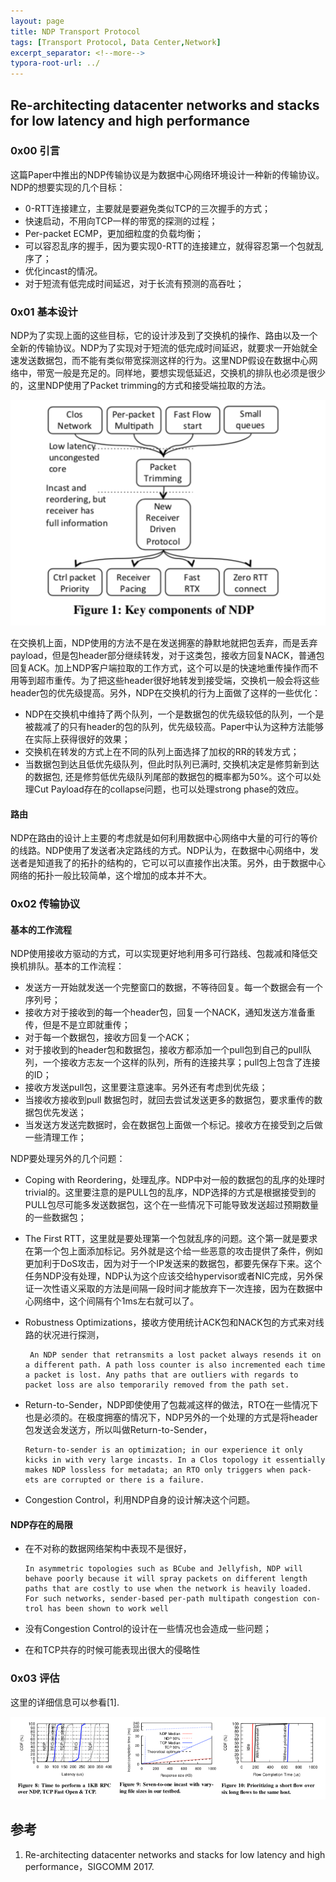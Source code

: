 ```yaml
---
layout: page
title: NDP Transport Protocol
tags: [Transport Protocol, Data Center,Network]
excerpt_separator: <!--more-->
typora-root-url: ../
---
```


## Re-architecting datacenter networks and stacks for low latency and high performance 

### 0x00 引言

  这篇Paper中推出的NDP传输协议是为数据中心网络环境设计一种新的传输协议。NDP的想要实现的几个目标：

* 0-RTT连接建立，主要就是要避免类似TCP的三次握手的方式；
* 快速启动，不用向TCP一样的带宽的探测的过程；
* Per-packet ECMP，更加细粒度的负载均衡；
* 可以容忍乱序的握手，因为要实现0-RTT的连接建立，就得容忍第一个包就乱序了；
* 优化incast的情况。
* 对于短流有低完成时间延迟，对于长流有预测的高吞吐；

### 0x01 基本设计

  NDP为了实现上面的这些目标，它的设计涉及到了交换机的操作、路由以及一个全新的传输协议。NDP为了实现对于短流的低完成时间延迟，就要求一开始就全速发送数据包，而不能有类似带宽探测这样的行为。这里NDP假设在数据中心网络中，带宽一般是充足的。同样地，要想实现低延迟，交换机的排队也必须是很少的，这里NDP使用了Packet trimming的方式和接受端拉取的方法。

![ndp-arch](/assets/img/ndp-arch.png)

   在交换机上面，NDP使用的方法不是在发送拥塞的静默地就把包丢弃，而是丢弃payload，但是包header部分继续转发，对于这类包，接收方回复NACK，普通包回复ACK。加上NDP客户端拉取的工作方式，这个可以是的快速地重传操作而不用等到超市重传。为了把这些header很好地转发到接受端，交换机一般会将这些header包的优先级提高。另外，NDP在交换机的行为上面做了这样的一些优化：

* NDP在交换机中维持了两个队列，一个是数据包的优先级较低的队列，一个是被裁减了的只有header的包的队列，优先级较高。Paper中认为这种方法能够在实际上获得很好的效果；
* 交换机在转发的方式上在不同的队列上面选择了加权的RR的转发方式；
* 当数据包到达且低优先级队列，但此时队列已满时, 交换机决定是修剪新到达的数据包, 还是修剪低优先级队列尾部的数据包的概率都为50%。这个可以处理Cut Payload存在的collapse问题，也可以处理strong phase的效应。

#### 路由

 NDP在路由的设计上主要的考虑就是如何利用数据中心网络中大量的可行的等价的线路。NDP使用了发送者决定路线的方式。NDP认为，在数据中心网络中，发送者是知道我了的拓扑的结构的，它可以可以直接作出决策。另外，由于数据中心网络的拓扑一般比较简单，这个增加的成本并不大。

### 0x02 传输协议

#### 基本的工作流程

  NDP使用接收方驱动的方式，可以实现更好地利用多可行路线、包裁减和降低交换机排队。基本的工作流程：

* 发送方一开始就发送一个完整窗口的数据，不等待回复。每一个数据会有一个序列号；
* 接收方对于接收到的每一个header包，回复一个NACK，通知发送方准备重传，但是不是立即就重传；
* 对于每一个数据包，接收方回复一个ACK；
* 对于接收到的header包和数据包，接收方都添加一个pull包到自己的pull队列，一个接收方志友一个这样的队列，所有的连接共享；pull包上包含了连接的ID；
* 接收方发送pull包，这里要注意速率。另外还有考虑到优先级；
* 当接收方接收到pull 数据包时，就回去尝试发送更多的数据包，要求重传的数据包优先发送；
* 当发送方发送完数据时，会在数据包上面做一个标记。接收方在接受到之后做一些清理工作；

NDP要处理另外的几个问题：

* Coping with Reordering，处理乱序。NDP中对一般的数据包的乱序的处理时trivial的。这里要注意的是PULL包的乱序，NDP选择的方式是根据接受到的PULL包尽可能多发送数据包，这个在一些情况下可能导致发送超过预期数量的一些数据包；

* The First RTT，这里就是要处理第一个包就乱序的问题。这个第一就是要求在第一个包上面添加标记。另外就是这个给一些恶意的攻击提供了条件，例如更加利于DoS攻击，因为对于一个IP发送来的数据包，都要先保存下来。这个任务NDP没有处理，NDP认为这个应该交给hypervisor或者NIC完成，另外保证一次性语义采取的方法是间隔一段时间才能放弃下一次连接，因为在数据中心网络中，这个间隔有个1ms左右就可以了。

* Robustness Optimizations，接收方使用统计ACK包和NACK包的方式来对线路的状况进行探测，

  ```
   An NDP sender that retransmits a lost packet always resends it on a different path. A path loss counter is also incremented each time a packet is lost. Any paths that are outliers with regards to packet loss are also temporarily removed from the path set.
  ```

* Return-to-Sender，NDP即使使用了包裁减这样的做法，RTO在一些情况下也是必须的。在极度拥塞的情况下，NDP另外的一个处理的方式是将header包发送会发送方，所以叫做Return-to-Sender，

  ```
  Return-to-sender is an optimization; in our experience it only kicks in with very large incasts. In a Clos topology it essentially makes NDP lossless for metadata; an RTO only triggers when pack- ets are corrupted or there is a failure.
  ```

* Congestion Control，利用NDP自身的设计解决这个问题。

#### NDP存在的局限

* 在不对称的数据网络架构中表现不是很好，

  ```
  In asymmetric topologies such as BCube and Jellyfish, NDP will behave poorly because it will spray packets on different length paths that are costly to use when the network is heavily loaded. For such networks, sender-based per-path multipath congestion con- trol has been shown to work well
  ```

* 没有Congestion Control的设计在一些情况也会造成一些问题；

* 在和TCP共存的时候可能表现出很大的侵略性

### 0x03 评估

 这里的详细信息可以参看[1].

![ndp-perf](/assets/img/ndp-perf.png)

## 参考

1. Re-architecting datacenter networks and stacks for low latency and high performance，SIGCOMM 2017.
